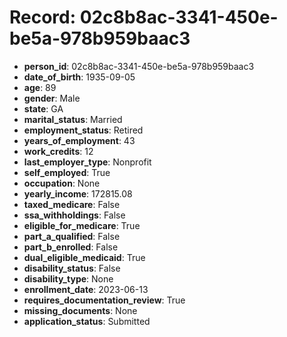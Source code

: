 # Record: 02c8b8ac-3341-450e-be5a-978b959baac3

- **person_id**: 02c8b8ac-3341-450e-be5a-978b959baac3
- **date_of_birth**: 1935-09-05
- **age**: 89
- **gender**: Male
- **state**: GA
- **marital_status**: Married
- **employment_status**: Retired
- **years_of_employment**: 43
- **work_credits**: 12
- **last_employer_type**: Nonprofit
- **self_employed**: True
- **occupation**: None
- **yearly_income**: 172815.08
- **taxed_medicare**: False
- **ssa_withholdings**: False
- **eligible_for_medicare**: True
- **part_a_qualified**: False
- **part_b_enrolled**: False
- **dual_eligible_medicaid**: True
- **disability_status**: False
- **disability_type**: None
- **enrollment_date**: 2023-06-13
- **requires_documentation_review**: True
- **missing_documents**: None
- **application_status**: Submitted